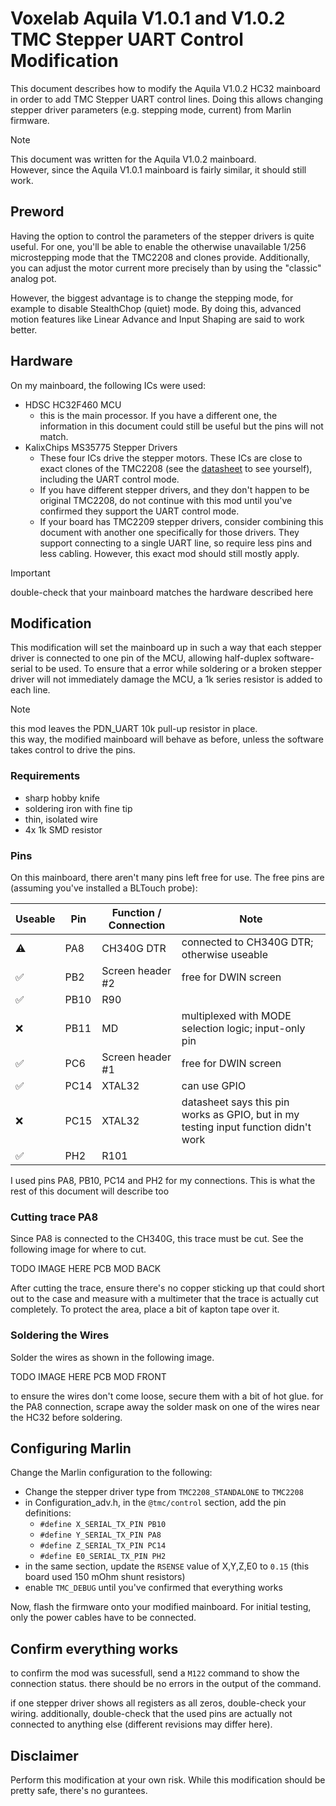 # Voxelab Aquila V1.0.1 and V1.0.2 TMC Stepper UART Control Modification

This document describes how to modify the Aquila V1.0.2 HC32 mainboard in order to add TMC Stepper UART control lines.
Doing this allows changing stepper driver parameters (e.g. stepping mode, current) from Marlin firmware.


> [!NOTE]
> This document was written for the Aquila V1.0.2 mainboard.   
> However, since the Aquila V1.0.1 mainboard is fairly similar, it should still work.   


## Preword

Having the option to control the parameters of the stepper drivers is quite useful. 
For one, you'll be able to enable the otherwise unavailable 1/256 microstepping mode that the TMC2208 and clones provide.
Additionally, you can adjust the motor current more precisely than by using the "classic" analog pot.


However, the biggest advantage is to change the stepping mode, for example to disable StealthChop (quiet) mode.
By doing this, advanced motion features like Linear Advance and Input Shaping are said to work better.


## Hardware

On my mainboard, the following ICs were used:

- HDSC HC32F460 MCU
  - this is the main processor. If you have a different one, the information in this document could still be useful but the pins will not match.
- KalixChips MS35775 Stepper Drivers 
  - These four ICs drive the stepper motors. These ICs are close to exact clones of the TMC2208 (see the [datasheet](../datasheets/MS35775%20full.pdf) to see yourself), including the UART control mode.
  - If you have different stepper drivers, and they don't happen to be original TMC2208, do not continue with this mod until you've confirmed they support the UART control mode.
  - If your board has TMC2209 stepper drivers, consider combining this document with another one specifically for those drivers. They support connecting to a single UART line, so require less pins and less cabling. However, this exact mod should still mostly apply.


> [!IMPORTANT]
> double-check that your mainboard matches the hardware described here


## Modification

This modification will set the mainboard up in such a way that each stepper driver is connected to one pin of the MCU, allowing half-duplex software-serial to be used.
To ensure that a error while soldering or a broken stepper driver will not immediately damage the MCU, a 1k series resistor is added to each line.

> [!NOTE]
> this mod leaves the PDN_UART 10k pull-up resistor in place.  
> this way, the modified mainboard will behave as before, unless the software takes control to drive the pins.


### Requirements

- sharp hobby knife
- soldering iron with fine tip
- thin, isolated wire
- 4x 1k SMD resistor


### Pins

On this mainboard, there aren't many pins left free for use.
The free pins are (assuming you've installed a BLTouch probe):

Useable | Pin | Function / Connection | Note
-|-|-|-|
⚠️ | PA8 | CH340G DTR | connected to CH340G DTR; otherwise useable
✅ | PB2 | Screen header #2 | free for DWIN screen
✅ | PB10 | R90 |
❌ | PB11 | MD | multiplexed with MODE selection logic; input-only pin
✅ | PC6 | Screen header #1 | free for DWIN screen
✅ | PC14 | XTAL32 | can use GPIO
❌ | PC15 | XTAL32 | datasheet says this pin works as GPIO, but in my testing input function didn't work
✅ | PH2 | R101 |


I used pins PA8, PB10, PC14 and PH2 for my connections.
This is what the rest of this document will describe too


### Cutting trace PA8

Since PA8 is connected to the CH340G, this trace must be cut. 
See the following image for where to cut. 


TODO IMAGE HERE PCB MOD BACK


After cutting the trace, ensure there's no copper sticking up that could short out to the case and measure with a multimeter that the trace is actually cut completely.
To protect the area, place a bit of kapton tape over it.


### Soldering the Wires

Solder the wires as shown in the following image.


TODO IMAGE HERE PCB MOD FRONT


to ensure the wires don't come loose, secure them with a bit of hot glue.
for the PA8 connection, scrape away the solder mask on one of the wires near the HC32 before soldering.


## Configuring Marlin

Change the Marlin configuration to the following:
- Change the stepper driver type from `TMC2208_STANDALONE` to `TMC2208`
- in Configuration_adv.h, in the `@tmc/control` section, add the pin definitions:
  - `#define X_SERIAL_TX_PIN PB10`
  - `#define Y_SERIAL_TX_PIN PA8`
  - `#define Z_SERIAL_TX_PIN PC14`
  - `#define E0_SERIAL_TX_PIN PH2`
- in the same section, update the `RSENSE` value of X,Y,Z,E0 to `0.15` (this board used 150 mOhm shunt resistors)
- enable `TMC_DEBUG` until you've confirmed that everything works


Now, flash the firmware onto your modified mainboard. 
For initial testing, only the power cables have to be connected.


## Confirm everything works

to confirm the mod was sucessfull, send a `M122` command to show the connection status. 
there should be no errors in the output of the command.


if one stepper driver shows all registers as all zeros, double-check your wiring.
additionally, double-check that the used pins are actually not connected to anything else (different revisions may differ here).


## Disclaimer

Perform this modification at your own risk.
While this modification should be pretty safe, there's no gurantees.
